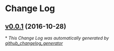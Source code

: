 # Change Log

## [v0.0.1](https://github.com/Mycose/CMPageControl/tree/v0.0.1) (2016-10-28)


\* *This Change Log was automatically generated by [github_changelog_generator](https://github.com/skywinder/Github-Changelog-Generator)*